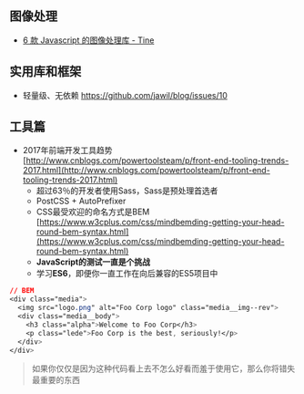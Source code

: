 ## 图像处理

* [6 款 Javascript 的图像处理库 - Tine](https://juejin.im/post/58c0edac0ce4630054592a78?utm_source=gold_browser_extension)

## 实用库和框架

* 轻量级、无依赖  https://github.com/jawil/blog/issues/10

## 工具篇

* 2017年前端开发工具趋势 [http://www.cnblogs.com/powertoolsteam/p/front-end-tooling-trends-2017.html](http://www.cnblogs.com/powertoolsteam/p/front-end-tooling-trends-2017.html)
  * 超过63％的开发者使用Sass，Sass是预处理首选者
  * PostCSS + AutoPrefixer
  * CSS最受欢迎的命名方式是BEM  [https://www.w3cplus.com/css/mindbemding-getting-your-head-round-bem-syntax.html](https://www.w3cplus.com/css/mindbemding-getting-your-head-round-bem-syntax.html)
  * **JavaScript的测试一直是个挑战**
  * 学习**ES6**，即便你一直工作在向后兼容的ES5项目中

```css
// BEM
<div class="media">
  <img src="logo.png" alt="Foo Corp logo" class="media__img--rev">
  <div class="media__body">
    <h3 class="alpha">Welcome to Foo Corp</h3>
    <p class="lede">Foo Corp is the best, seriously!</p>
  </div>
</div>
```

> 如果你仅仅是因为这种代码看上去不怎么好看而羞于使用它，那么你将错失最重要的东西



